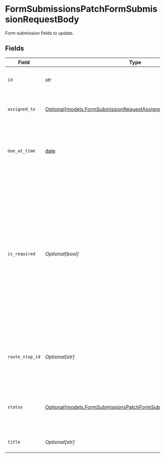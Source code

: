 # FormSubmissionsPatchFormSubmissionRequestBody

Form submission fields to update.


## Fields

| Field                                                                                                                                                                                                                                                         | Type                                                                                                                                                                                                                                                          | Required                                                                                                                                                                                                                                                      | Description                                                                                                                                                                                                                                                   | Example                                                                                                                                                                                                                                                       |
| ------------------------------------------------------------------------------------------------------------------------------------------------------------------------------------------------------------------------------------------------------------- | ------------------------------------------------------------------------------------------------------------------------------------------------------------------------------------------------------------------------------------------------------------- | ------------------------------------------------------------------------------------------------------------------------------------------------------------------------------------------------------------------------------------------------------------- | ------------------------------------------------------------------------------------------------------------------------------------------------------------------------------------------------------------------------------------------------------------- | ------------------------------------------------------------------------------------------------------------------------------------------------------------------------------------------------------------------------------------------------------------- |
| `id`                                                                                                                                                                                                                                                          | *str*                                                                                                                                                                                                                                                         | :heavy_check_mark:                                                                                                                                                                                                                                            | ID of the form submission.                                                                                                                                                                                                                                    | 9814a1fa-f0c6-408b-bf85-51dc3bc71ac7                                                                                                                                                                                                                          |
| `assigned_to`                                                                                                                                                                                                                                                 | [Optional[models.FormSubmissionRequestAssignedToRequestBody]](../models/formsubmissionrequestassignedtorequestbody.md)                                                                                                                                        | :heavy_minus_sign:                                                                                                                                                                                                                                            | Form submission assignee update object                                                                                                                                                                                                                        |                                                                                                                                                                                                                                                               |
| `due_at_time`                                                                                                                                                                                                                                                 | [date](https://docs.python.org/3/library/datetime.html#date-objects)                                                                                                                                                                                          | :heavy_minus_sign:                                                                                                                                                                                                                                            | Due date of the form submission. UTC timestamp in RFC 3339 format.                                                                                                                                                                                            | 2019-06-13T19:08:25Z                                                                                                                                                                                                                                          |
| `is_required`                                                                                                                                                                                                                                                 | *Optional[bool]*                                                                                                                                                                                                                                              | :heavy_minus_sign:                                                                                                                                                                                                                                            | Indicates whether the worker is required to complete this form or not at a specific route stop. Defaults to `true` if the form is assigned to a user or driver. When true, the worker cannot depart the route stop until this form submission is `submitted`. | true                                                                                                                                                                                                                                                          |
| `route_stop_id`                                                                                                                                                                                                                                               | *Optional[str]*                                                                                                                                                                                                                                               | :heavy_minus_sign:                                                                                                                                                                                                                                            | ID of the route stop the form submission is assigned to. Must be a unique Samsara ID.                                                                                                                                                                         | 4070621712                                                                                                                                                                                                                                                    |
| `status`                                                                                                                                                                                                                                                      | [Optional[models.FormSubmissionsPatchFormSubmissionRequestBodyStatus]](../models/formsubmissionspatchformsubmissionrequestbodystatus.md)                                                                                                                      | :heavy_minus_sign:                                                                                                                                                                                                                                            | Status of the form submission.  Valid values: `toDo`, `dismissed`, `inProgress`                                                                                                                                                                               | toDo                                                                                                                                                                                                                                                          |
| `title`                                                                                                                                                                                                                                                       | *Optional[str]*                                                                                                                                                                                                                                               | :heavy_minus_sign:                                                                                                                                                                                                                                            | Title of the form submission.                                                                                                                                                                                                                                 | Job - J999                                                                                                                                                                                                                                                    |